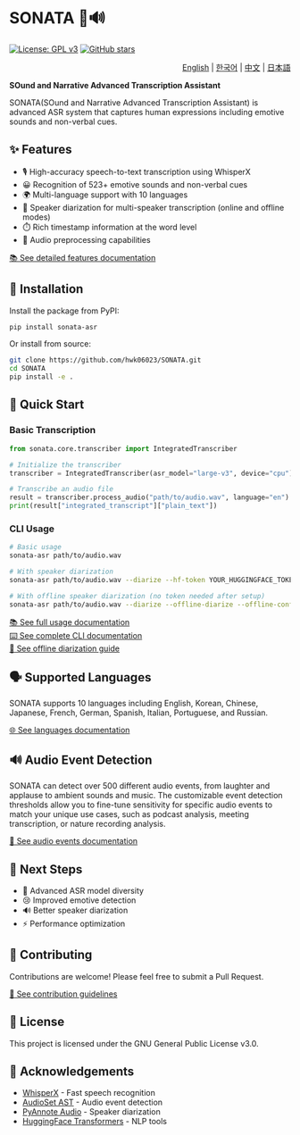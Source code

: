 # SONATA 🎵🔊

[![License: GPL v3](https://img.shields.io/badge/License-GPLv3-blue.svg)](https://www.gnu.org/licenses/gpl-3.0)
[![GitHub stars](https://img.shields.io/github/stars/hwk06023/SONATA?style=social)](https://github.com/hwk06023/SONATA/stargazers)

<div align="right">
<a href="README.md">English</a> |
<a href="i18n/README.ko.md">한국어</a> |
<a href="i18n/README.zh.md">中文</a> |
<a href="i18n/README.ja.md">日本語</a>
</div>

**SOund and Narrative Advanced Transcription Assistant**

SONATA(SOund and Narrative Advanced Transcription Assistant) is advanced ASR system that captures human expressions including emotive sounds and non-verbal cues.

## ✨ Features

- 🎙️ High-accuracy speech-to-text transcription using WhisperX
- 😀 Recognition of 523+ emotive sounds and non-verbal cues
- 🌍 Multi-language support with 10 languages
- 👥 Speaker diarization for multi-speaker transcription (online and offline modes)
- ⏱️ Rich timestamp information at the word level
- 🔄 Audio preprocessing capabilities

[📚 See detailed features documentation](docs/FEATURES.md)

## 🚀 Installation

Install the package from PyPI:

```bash
pip install sonata-asr
```

Or install from source:

```bash
git clone https://github.com/hwk06023/SONATA.git
cd SONATA
pip install -e .
```

## 📖 Quick Start

### Basic Transcription

```python
from sonata.core.transcriber import IntegratedTranscriber

# Initialize the transcriber
transcriber = IntegratedTranscriber(asr_model="large-v3", device="cpu")

# Transcribe an audio file
result = transcriber.process_audio("path/to/audio.wav", language="en")
print(result["integrated_transcript"]["plain_text"])
```

### CLI Usage

```bash
# Basic usage
sonata-asr path/to/audio.wav

# With speaker diarization
sonata-asr path/to/audio.wav --diarize --hf-token YOUR_HUGGINGFACE_TOKEN

# With offline speaker diarization (no token needed after setup)
sonata-asr path/to/audio.wav --diarize --offline-diarize --offline-config ~/.sonata/models/offline_config.yaml
```

[📚 See full usage documentation](docs/USAGE.md)  
[⌨️ See complete CLI documentation](docs/CLI.md)  
[🎤 See offline diarization guide](docs/OFFLINE_DIARIZATION.md)

## 🗣️ Supported Languages

SONATA supports 10 languages including English, Korean, Chinese, Japanese, French, German, Spanish, Italian, Portuguese, and Russian.

[🌐 See languages documentation](docs/LANGUAGES.md)

## 🔊 Audio Event Detection

SONATA can detect over 500 different audio events, from laughter and applause to ambient sounds and music. The customizable event detection thresholds allow you to fine-tune sensitivity for specific audio events to match your unique use cases, such as podcast analysis, meeting transcription, or nature recording analysis.

[🎵 See audio events documentation](docs/AUDIO_EVENTS.md)

## 🚀 Next Steps

- 🧠 Advanced ASR model diversity
- 😢 Improved emotive detection
- 🔊 Better speaker diarization
- ⚡ Performance optimization

## 🤝 Contributing

Contributions are welcome! Please feel free to submit a Pull Request.

[📝 See contribution guidelines](docs/CONTRIBUTING.md)

## 📄 License

This project is licensed under the GNU General Public License v3.0.

## 🙏 Acknowledgements

- [WhisperX](https://github.com/m-bain/whisperX) - Fast speech recognition
- [AudioSet AST](https://github.com/YuanGongND/ast) - Audio event detection
- [PyAnnote Audio](https://github.com/pyannote/pyannote-audio) - Speaker diarization
- [HuggingFace Transformers](https://github.com/huggingface/transformers) - NLP tools